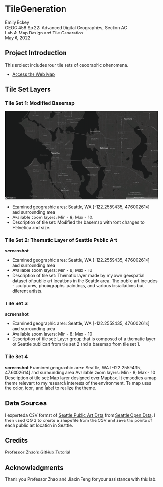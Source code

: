 # TileGeneration
Emily Eckey \
GEOG 458 Sp 22: Advanced Digital Geographies, Section AC \
Lab 4: Map Design and Tile Generation \
May 6, 2022

## Project Introduction
This project includes four tile sets of geographic phenomena. 
- [Access the Web Map](https://eeckey.github.io/TileGeneration/)

## Tile Set Layers
### Tile Set 1: Modified Basemap
![Tile 1](/img/basemap.png "Tile 1") 
- Examined geographic area: Seattle, WA [-122.2559435, 47.6002614] and surrounding area
- Available zoom layers: Min - 8; Max - 10.
- Description of tile set: Modified the basemap with font changes to Helvetica and size. 

### Tile Set 2: Thematic Layer of Seattle Public Art
**screenshot**
- Examined geographic area: Seattle, WA [-122.2559435, 47.6002614] and surrounding area
- Available zoom layers: Min - 8; Max - 10
- Description of tile set: Thematic layer made by my own geospatial dataset of public art locations in the Seattle area. The public art includes - sculptures, photographs, paintings, and various installations but diferent artists.

### Tile Set 3
**screenshot**
- Examined geographic area: Seattle, WA [-122.2559435, 47.6002614] and surrounding area
- Available zoom layers: Min - 8; Max - 10
- Description of tile set: Layer group that is composed of a thematic layer of Seattle publicart from tile set 2 and a basemap from tile set 1.

### Tile Set 4
**screenshot**
Examined geographic area: Seattle, WA [-122.2559435, 47.6002614] and surrounding area
Available zoom layers: Min - 8; Max - 10
Description of tile set: Map layer designed over Mapbox. It embodies a map theme relevant to my research interests of the environment. Te map uses the color, icon, and label to realize the theme.

## Data Sources
I exporteda CSV format of [Seattle Public Art Data](https://data.seattle.gov/Community/Public-Art-Data/j7sn-tdzk/data) from [Seattle Open Data](https://data.seattle.gov/). I then used QGIS to create a shapefile from the CSV and save the points of each public art location in Seattle. 

## Credits
[Professor Zhao's GitHub Tutorial](https://github.com/jakobzhao/geog458/tree/master/labs/lab04)

## Acknowledgments
Thank you Professor Zhao and Jiaxin Feng for your assistance with this lab.
